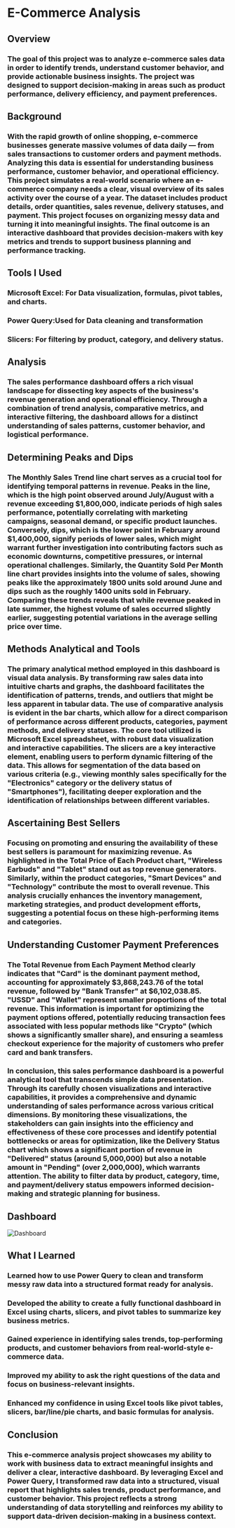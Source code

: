 # E-Commerce Analysis
## Overview
### The goal of this project was to analyze e-commerce sales data in order to identify trends, understand customer behavior, and provide actionable business insights. The project was designed to support decision-making in areas such as product performance, delivery efficiency, and payment preferences.
## Background
### With the rapid growth of online shopping, e-commerce businesses generate massive volumes of data daily — from sales transactions to customer orders and payment methods. Analyzing this data is essential for understanding business performance, customer behavior, and operational efficiency. This project simulates a real-world scenario where an e-commerce company needs a clear, visual overview of its sales activity over the course of a year. The dataset includes product details, order quantities, sales revenue, delivery statuses, and payment. This project focuses on organizing messy data and turning it into meaningful insights. The final outcome is an interactive dashboard that provides decision-makers with key metrics and trends to support business planning and performance tracking.
## Tools I Used
###     Microsoft Excel: For Data visualization, formulas, pivot tables, and charts.
### Power Query:Used for Data cleaning and transformation
### Slicers: For filtering by product, category, and delivery status.
## Analysis
### The sales performance dashboard offers a rich visual landscape for dissecting key aspects of the business's revenue generation and operational efficiency. Through a combination of trend analysis, comparative metrics, and interactive filtering, the dashboard allows for a distinct understanding of sales patterns, customer behavior, and logistical performance.
## Determining Peaks and Dips
### The Monthly Sales Trend line chart serves as a crucial tool for identifying temporal patterns in revenue. Peaks in the line, which is the high point observed around July/August with a revenue exceeding $1,800,000, indicate periods of high sales performance, potentially correlating with marketing campaigns, seasonal demand, or specific product launches. Conversely, dips, which is the lower point in February around $1,400,000, signify periods of lower sales, which might warrant further investigation into contributing factors such as economic downturns, competitive pressures, or internal operational challenges. Similarly, the Quantity Sold Per Month line chart provides insights into the volume of sales, showing peaks like the approximately 1800 units sold around June and dips such as the roughly 1400 units sold in February. Comparing these trends reveals that while revenue peaked in late summer, the highest volume of sales occurred slightly earlier, suggesting potential variations in the average selling price over time.
## Methods Analytical and Tools
### The primary analytical method employed in this dashboard is visual data analysis. By transforming raw sales data into intuitive charts and graphs, the dashboard facilitates the identification of patterns, trends, and outliers that might be less apparent in tabular data. The use of comparative analysis is evident in the bar charts, which allow for a direct comparison of performance across different products, categories, payment methods, and delivery statuses. The core tool utilized is Microsoft Excel spreadsheet, with robust data visualization and interactive capabilities. The slicers are a key interactive element, enabling users to perform dynamic filtering of the data. This allows for segmentation of the data based on various criteria (e.g., viewing monthly sales specifically for the "Electronics" category or the delivery status of "Smartphones"), facilitating deeper exploration and the identification of relationships between different variables.
## Ascertaining Best Sellers
### Focusing on promoting and ensuring the availability of these best sellers is paramount for maximizing revenue. As highlighted in the Total Price of Each Product chart, "Wireless Earbuds" and "Tablet" stand out as top revenue generators. Similarly, within the product categories, "Smart Devices" and "Technology" contribute the most to overall revenue. This analysis crucially enhances the inventory management, marketing strategies, and product development efforts, suggesting a potential focus on these high-performing items and categories.
## Understanding Customer Payment Preferences
### The Total Revenue from Each Payment Method clearly indicates that "Card" is the dominant payment method, accounting for approximately $3,868,243.76 of the total revenue, followed by "Bank Transfer" at $6,102,038.85. "USSD" and "Wallet" represent smaller proportions of the total revenue. This information is important for optimizing the payment options offered, potentially reducing transaction fees associated with less popular methods like "Crypto" (which shows a significantly smaller share), and ensuring a seamless checkout experience for the majority of customers who prefer card and bank transfers.
### In conclusion, this sales performance dashboard is a powerful analytical tool that transcends simple data presentation. Through its carefully chosen visualizations and interactive capabilities, it provides a comprehensive and dynamic understanding of sales performance across various critical dimensions. By monitoring these visualizations, the stakeholders can gain insights into the efficiency and effectiveness of these core processes and identify potential bottlenecks or areas for optimization, like the Delivery Status chart which shows a significant portion of revenue in "Delivered" status (around 5,000,000) but also a notable amount in "Pending" (over 2,000,000), which warrants attention. The ability to filter data by product, category, time, and payment/delivery status empowers informed decision-making and strategic planning for business. 
## Dashboard
![Dashboard](https://github.com/user-attachments/assets/85f07285-0c4e-4c03-bb54-e81e9f07ff66)
## What I Learned
### Learned how to use Power Query to clean and transform messy raw data into a structured format ready for analysis.
### Developed the ability to create a fully functional dashboard in Excel using charts, slicers, and pivot tables to summarize key business metrics.
### Gained experience in identifying sales trends, top-performing products, and customer behaviors from real-world-style e-commerce data.
### Improved my ability to ask the right questions of the data and focus on business-relevant insights.
### Enhanced my confidence in using Excel tools like pivot tables, slicers, bar/line/pie charts, and basic formulas for analysis.
## Conclusion
### This e-commerce analysis project showcases my ability to work with business data to extract meaningful insights and deliver a clear, interactive dashboard. By leveraging Excel and Power Query, I transformed raw data into a structured, visual report that highlights sales trends, product performance, and customer behavior. This project reflects a strong understanding of data storytelling and reinforces my ability to support data-driven decision-making in a business context.


